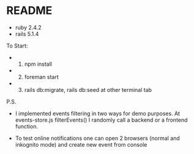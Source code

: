 # README
* ruby 2.4.2
* rails 5.1.4

To Start:
* 1) npm install
* 2) foreman start
* 3) rails db:migrate, rails db:seed at other terminal tab

P.S.

* I implemented events filtering in two ways for demo purposes. At events-store.js filterEvents() I randomly call a backend or a frontend function.

* To test online notifications one can open 2 browsers (normal and inkognito mode) and create new event from console
